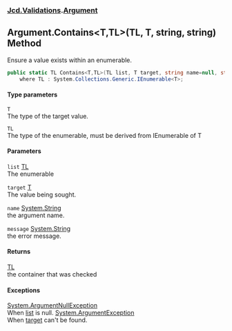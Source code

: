 ### [Jcd.Validations](Jcd_Validations.md 'Jcd.Validations').[Argument](Jcd_Validations_Argument.md 'Jcd.Validations.Argument')
## Argument.Contains&lt;T,TL&gt;(TL, T, string, string) Method
Ensure a value exists within an enumerable.  
```csharp
public static TL Contains<T,TL>(TL list, T target, string name=null, string message=null)
    where TL : System.Collections.Generic.IEnumerable<T>;
```
#### Type parameters
<a name='Jcd_Validations_Argument_Contains_T_TL_(TL_T_string_string)_T'></a>
`T`  
The type of the target value.
  
<a name='Jcd_Validations_Argument_Contains_T_TL_(TL_T_string_string)_TL'></a>
`TL`  
The type of the enumerable, must be derived from IEnumerable of T
  
#### Parameters
<a name='Jcd_Validations_Argument_Contains_T_TL_(TL_T_string_string)_list'></a>
`list` [TL](Jcd_Validations_Argument_Contains_T_TL_(TL_T_string_string).md#Jcd_Validations_Argument_Contains_T_TL_(TL_T_string_string)_TL 'Jcd.Validations.Argument.Contains&lt;T,TL&gt;(TL, T, string, string).TL')  
The enumerable
  
<a name='Jcd_Validations_Argument_Contains_T_TL_(TL_T_string_string)_target'></a>
`target` [T](Jcd_Validations_Argument_Contains_T_TL_(TL_T_string_string).md#Jcd_Validations_Argument_Contains_T_TL_(TL_T_string_string)_T 'Jcd.Validations.Argument.Contains&lt;T,TL&gt;(TL, T, string, string).T')  
The value being sought.
  
<a name='Jcd_Validations_Argument_Contains_T_TL_(TL_T_string_string)_name'></a>
`name` [System.String](https://docs.microsoft.com/en-us/dotnet/api/System.String 'System.String')  
the argument name.
  
<a name='Jcd_Validations_Argument_Contains_T_TL_(TL_T_string_string)_message'></a>
`message` [System.String](https://docs.microsoft.com/en-us/dotnet/api/System.String 'System.String')  
the error message.
  
#### Returns
[TL](Jcd_Validations_Argument_Contains_T_TL_(TL_T_string_string).md#Jcd_Validations_Argument_Contains_T_TL_(TL_T_string_string)_TL 'Jcd.Validations.Argument.Contains&lt;T,TL&gt;(TL, T, string, string).TL')  
the container that was checked
#### Exceptions
[System.ArgumentNullException](https://docs.microsoft.com/en-us/dotnet/api/System.ArgumentNullException 'System.ArgumentNullException')  
When [list](Jcd_Validations_Argument_Contains_T_TL_(TL_T_string_string).md#Jcd_Validations_Argument_Contains_T_TL_(TL_T_string_string)_list 'Jcd.Validations.Argument.Contains&lt;T,TL&gt;(TL, T, string, string).list') is null.
[System.ArgumentException](https://docs.microsoft.com/en-us/dotnet/api/System.ArgumentException 'System.ArgumentException')  
When [target](Jcd_Validations_Argument_Contains_T_TL_(TL_T_string_string).md#Jcd_Validations_Argument_Contains_T_TL_(TL_T_string_string)_target 'Jcd.Validations.Argument.Contains&lt;T,TL&gt;(TL, T, string, string).target') can't be found.
